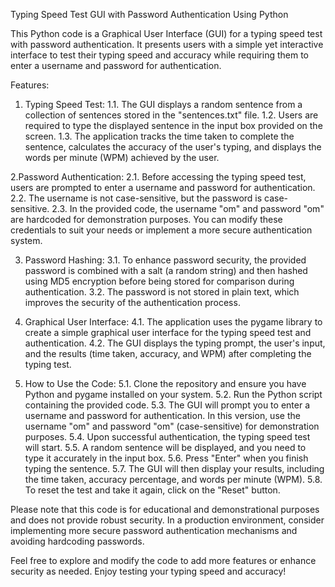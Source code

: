 Typing Speed Test GUI with Password Authentication Using Python

This Python code is a Graphical User Interface (GUI) for a typing speed test with password authentication. It presents users with a simple yet interactive interface to test their typing speed and accuracy while requiring them to enter a username and password for authentication.

Features:

1. Typing Speed Test:
	1.1. The GUI displays a random sentence from a collection of sentences stored in the "sentences.txt" file.
	1.2. Users are required to type the displayed sentence in the input box provided on the screen.
	1.3. The application tracks the time taken to complete the sentence, calculates the accuracy of the user's typing, and displays the words per minute (WPM) achieved by the user.

2.Password Authentication:
	2.1. Before accessing the typing speed test, users are prompted to enter a username and password for authentication.
	2.2. The username is not case-sensitive, but the password is case-sensitive.
	2.3. In the provided code, the username "om" and password "om" are hardcoded for demonstration purposes. You can modify these credentials to suit your needs or implement a more secure authentication system.

3. Password Hashing:
	3.1. To enhance password security, the provided password is combined with a salt (a random string) and then hashed using MD5 encryption before being stored for comparison during authentication.
	3.2. The password is not stored in plain text, which improves the security of the authentication process.

4. Graphical User Interface:
	4.1. The application uses the pygame library to create a simple graphical user interface for the typing speed test and authentication.
	4.2. The GUI displays the typing prompt, the user's input, and the results (time taken, accuracy, and WPM) after completing the typing test.

5. How to Use the Code:
	5.1. Clone the repository and ensure you have Python and pygame installed on your system.
	5.2. Run the Python script containing the provided code.
	5.3. The GUI will prompt you to enter a username and password for authentication. In this version, use the username "om" and password "om" (case-sensitive) for demonstration purposes.
	5.4. Upon successful authentication, the typing speed test will start.
	5.5. A random sentence will be displayed, and you need to type it accurately in the input box.
	5.6. Press "Enter" when you finish typing the sentence.
	5.7. The GUI will then display your results, including the time taken, accuracy percentage, and words per minute (WPM).
	5.8. To reset the test and take it again, click on the "Reset" button.

Please note that this code is for educational and demonstrational purposes and does not provide robust security. In a production environment, consider implementing more secure password authentication mechanisms and avoiding hardcoding passwords.

Feel free to explore and modify the code to add more features or enhance security as needed. Enjoy testing your typing speed and accuracy!
